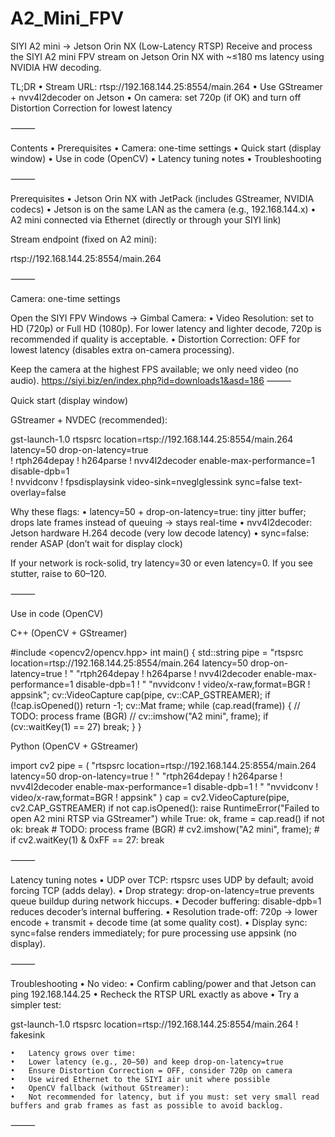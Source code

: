 # A2_Mini_FPV
SIYI A2 mini → Jetson Orin NX (Low-Latency RTSP)
Receive and process the SIYI A2 mini FPV stream on Jetson Orin NX with ~≤180 ms latency using NVIDIA HW decoding.

TL;DR
	•	Stream URL: rtsp://192.168.144.25:8554/main.264
	•	Use GStreamer + nvv4l2decoder on Jetson
	•	On camera: set 720p (if OK) and turn off Distortion Correction for lowest latency

⸻

Contents
	•	Prerequisites
	•	Camera: one-time settings
	•	Quick start (display window)
	•	Use in code (OpenCV)
	•	Latency tuning notes
	•	Troubleshooting

⸻

Prerequisites
	•	Jetson Orin NX with JetPack (includes GStreamer, NVIDIA codecs)
	•	Jetson is on the same LAN as the camera (e.g., 192.168.144.x)
	•	A2 mini connected via Ethernet (directly or through your SIYI link)

Stream endpoint (fixed on A2 mini):

rtsp://192.168.144.25:8554/main.264


⸻

Camera: one-time settings

Open the SIYI FPV Windows → Gimbal Camera:
	•	Video Resolution: set to HD (720p) or Full HD (1080p).
For lower latency and lighter decode, 720p is recommended if quality is acceptable.
	•	Distortion Correction: OFF for lowest latency (disables extra on-camera processing).

Keep the camera at the highest FPS available; we only need video (no audio).
    https://siyi.biz/en/index.php?id=downloads1&asd=186 
⸻

Quick start (display window)

GStreamer + NVDEC (recommended):

gst-launch-1.0 rtspsrc location=rtsp://192.168.144.25:8554/main.264 latency=50 drop-on-latency=true \
  ! rtph264depay ! h264parse ! nvv4l2decoder enable-max-performance=1 disable-dpb=1 \
  ! nvvidconv ! fpsdisplaysink video-sink=nveglglessink sync=false text-overlay=false

Why these flags:
	•	latency=50 + drop-on-latency=true: tiny jitter buffer; drops late frames instead of queuing → stays real-time
	•	nvv4l2decoder: Jetson hardware H.264 decode (very low decode latency)
	•	sync=false: render ASAP (don’t wait for display clock)

If your network is rock-solid, try latency=30 or even latency=0. If you see stutter, raise to 60–120.

⸻

Use in code (OpenCV)

C++ (OpenCV + GStreamer)

#include <opencv2/opencv.hpp>
int main() {
  std::string pipe =
    "rtspsrc location=rtsp://192.168.144.25:8554/main.264 latency=50 drop-on-latency=true ! "
    "rtph264depay ! h264parse ! nvv4l2decoder enable-max-performance=1 disable-dpb=1 ! "
    "nvvidconv ! video/x-raw,format=BGR ! appsink";
  cv::VideoCapture cap(pipe, cv::CAP_GSTREAMER);
  if (!cap.isOpened()) return -1;
  cv::Mat frame;
  while (cap.read(frame)) {
    // TODO: process frame (BGR)
    // cv::imshow("A2 mini", frame); if (cv::waitKey(1) == 27) break;
  }
}

Python (OpenCV + GStreamer)

import cv2
pipe = (
  "rtspsrc location=rtsp://192.168.144.25:8554/main.264 latency=50 drop-on-latency=true ! "
  "rtph264depay ! h264parse ! nvv4l2decoder enable-max-performance=1 disable-dpb=1 ! "
  "nvvidconv ! video/x-raw,format=BGR ! appsink"
)
cap = cv2.VideoCapture(pipe, cv2.CAP_GSTREAMER)
if not cap.isOpened():
    raise RuntimeError("Failed to open A2 mini RTSP via GStreamer")
while True:
    ok, frame = cap.read()
    if not ok:
        break
    # TODO: process frame (BGR)
    # cv2.imshow("A2 mini", frame); 
    # if cv2.waitKey(1) & 0xFF == 27: break


⸻

Latency tuning notes
	•	UDP over TCP: rtspsrc uses UDP by default; avoid forcing TCP (adds delay).
	•	Drop strategy: drop-on-latency=true prevents queue buildup during network hiccups.
	•	Decoder buffering: disable-dpb=1 reduces decoder’s internal buffering.
	•	Resolution trade-off: 720p → lower encode + transmit + decode time (at some quality cost).
	•	Display sync: sync=false renders immediately; for pure processing use appsink (no display).

⸻

Troubleshooting
	•	No video:
	•	Confirm cabling/power and that Jetson can ping 192.168.144.25
	•	Recheck the RTSP URL exactly as above
	•	Try a simpler test:

gst-launch-1.0 rtspsrc location=rtsp://192.168.144.25:8554/main.264 ! fakesink


	•	Latency grows over time:
	•	Lower latency (e.g., 20–50) and keep drop-on-latency=true
	•	Ensure Distortion Correction = OFF, consider 720p on camera
	•	Use wired Ethernet to the SIYI air unit where possible
	•	OpenCV fallback (without GStreamer):
	•	Not recommended for latency, but if you must: set very small read buffers and grab frames as fast as possible to avoid backlog.

⸻

